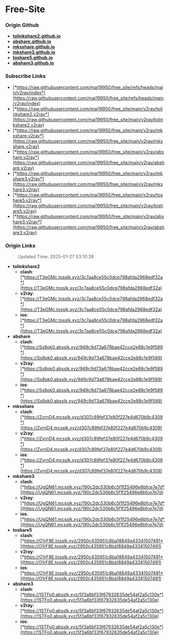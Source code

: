 # Free-Site

### Origin Github

- [**tolinkshare2.github.io**](https://github.com/tolinkshare2/tolinkshare2.github.io)
- [**abshare.github.io**](https://github.com/abshare/abshare.github.io)
- [**mksshare.github.io**](https://github.com/mksshare/mksshare.github.io)
- [**mkshare3.github.io**](https://github.com/mkshare3/mkshare3.github.io)
- [**toshare5.github.io**](https://github.com/toshare5/toshare5.github.io)
- [**abshare3.github.io**](https://github.com/abshare3/abshare3.github.io)

### Subscribe Links

- [*https://raw.githubusercontent.com/mai19950/free_site/refs/heads/main/v2ray/index*](https://raw.githubusercontent.com/mai19950/free_site/refs/heads/main/v2ray/index)
- [*https://raw.githubusercontent.com/mai19950/free_site/main/v2ray/tolinkshare2.v2ray*](https://raw.githubusercontent.com/mai19950/free_site/main/v2ray/tolinkshare2.v2ray)
- [*https://raw.githubusercontent.com/mai19950/free_site/main/v2ray/mksshare.v2ray*](https://raw.githubusercontent.com/mai19950/free_site/main/v2ray/mksshare.v2ray)
- [*https://raw.githubusercontent.com/mai19950/free_site/main/v2ray/abshare.v2ray*](https://raw.githubusercontent.com/mai19950/free_site/main/v2ray/abshare.v2ray)
- [*https://raw.githubusercontent.com/mai19950/free_site/main/v2ray/mkshare3.v2ray*](https://raw.githubusercontent.com/mai19950/free_site/main/v2ray/mkshare3.v2ray)
- [*https://raw.githubusercontent.com/mai19950/free_site/main/v2ray/toshare5.v2ray*](https://raw.githubusercontent.com/mai19950/free_site/main/v2ray/toshare5.v2ray)
- [*https://raw.githubusercontent.com/mai19950/free_site/main/v2ray/abshare3.v2ray*](https://raw.githubusercontent.com/mai19950/free_site/main/v2ray/abshare3.v2ray)

### Origin Links

> Updated Time: 2025-01-27 03:10:38

- **tolinkshare2**
  - **clash**: [*https://T3eGMc.tosslk.xyz/3c7aa8ce55c0dce798afda2968edf32a*](https://T3eGMc.tosslk.xyz/3c7aa8ce55c0dce798afda2968edf32a)
  - **v2ray**: [*https://T3eGMc.tosslk.xyz/3c7aa8ce55c0dce798afda2968edf32a*](https://T3eGMc.tosslk.xyz/3c7aa8ce55c0dce798afda2968edf32a)
  - **ios**: [*https://T3eGMc.tosslk.xyz/3c7aa8ce55c0dce798afda2968edf32a*](https://T3eGMc.tosslk.xyz/3c7aa8ce55c0dce798afda2968edf32a)
- **abshare**
  - **clash**: [*https://Ss8pk0.absslk.xyz/949c9d73a678bae42cce2e88c1e9f589*](https://Ss8pk0.absslk.xyz/949c9d73a678bae42cce2e88c1e9f589)
  - **v2ray**: [*https://Ss8pk0.absslk.xyz/949c9d73a678bae42cce2e88c1e9f589*](https://Ss8pk0.absslk.xyz/949c9d73a678bae42cce2e88c1e9f589)
  - **ios**: [*https://Ss8pk0.absslk.xyz/949c9d73a678bae42cce2e88c1e9f589*](https://Ss8pk0.absslk.xyz/949c9d73a678bae42cce2e88c1e9f589)
- **mksshare**
  - **clash**: [*https://ZvrnD4.mcsslk.xyz/d307c89fef37e80f227e4d670b9c4309*](https://ZvrnD4.mcsslk.xyz/d307c89fef37e80f227e4d670b9c4309)
  - **v2ray**: [*https://ZvrnD4.mcsslk.xyz/d307c89fef37e80f227e4d670b9c4309*](https://ZvrnD4.mcsslk.xyz/d307c89fef37e80f227e4d670b9c4309)
  - **ios**: [*https://ZvrnD4.mcsslk.xyz/d307c89fef37e80f227e4d670b9c4309*](https://ZvrnD4.mcsslk.xyz/d307c89fef37e80f227e4d670b9c4309)
- **mkshare3**
  - **clash**: [*https://UgQN61.mcsslk.xyz/190c2dc530b6c5f1f25496e8bfce7e7d*](https://UgQN61.mcsslk.xyz/190c2dc530b6c5f1f25496e8bfce7e7d)
  - **v2ray**: [*https://UgQN61.mcsslk.xyz/190c2dc530b6c5f1f25496e8bfce7e7d*](https://UgQN61.mcsslk.xyz/190c2dc530b6c5f1f25496e8bfce7e7d)
  - **ios**: [*https://UgQN61.mcsslk.xyz/190c2dc530b6c5f1f25496e8bfce7e7d*](https://UgQN61.mcsslk.xyz/190c2dc530b6c5f1f25496e8bfce7e7d)
- **toshare5**
  - **clash**: [*https://O1rF8E.tosslk.xyz/2950c435951c8ba18849a43341507491*](https://O1rF8E.tosslk.xyz/2950c435951c8ba18849a43341507491)
  - **v2ray**: [*https://O1rF8E.tosslk.xyz/2950c435951c8ba18849a43341507491*](https://O1rF8E.tosslk.xyz/2950c435951c8ba18849a43341507491)
  - **ios**: [*https://O1rF8E.tosslk.xyz/2950c435951c8ba18849a43341507491*](https://O1rF8E.tosslk.xyz/2950c435951c8ba18849a43341507491)
- **abshare3**
  - **clash**: [*https://1STFo0.absslk.xyz/5f3a6bf33f67932635de54af2a5c130e*](https://1STFo0.absslk.xyz/5f3a6bf33f67932635de54af2a5c130e)
  - **v2ray**: [*https://1STFo0.absslk.xyz/5f3a6bf33f67932635de54af2a5c130e*](https://1STFo0.absslk.xyz/5f3a6bf33f67932635de54af2a5c130e)
  - **ios**: [*https://1STFo0.absslk.xyz/5f3a6bf33f67932635de54af2a5c130e*](https://1STFo0.absslk.xyz/5f3a6bf33f67932635de54af2a5c130e)
